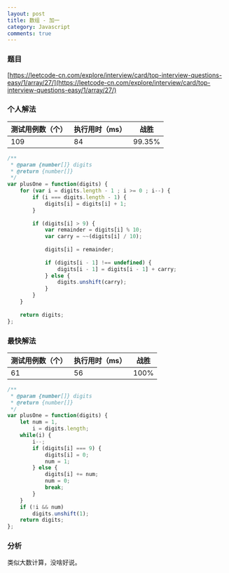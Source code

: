 ```yaml
---
layout: post
title: 数组 - 加一
category: Javascript
comments: true
---
```


### 题目 

[https://leetcode-cn.com/explore/interview/card/top-interview-questions-easy/1/array/27/](https://leetcode-cn.com/explore/interview/card/top-interview-questions-easy/1/array/27/)


### 个人解法

测试用例数（个） | 执行用时（ms） | 战胜
--- | --- | ---
109 | 84 | 99.35%

```javascript
/**
 * @param {number[]} digits
 * @return {number[]}
 */
var plusOne = function(digits) {
    for (var i = digits.length - 1 ; i >= 0 ; i--) {
        if (i === digits.length - 1) {
            digits[i] = digits[i] + 1;
        }
        
        if (digits[i] > 9) {
            var remainder = digits[i] % 10;
            var carry = ~~(digits[i] / 10);
            
            digits[i] = remainder;
            
            if (digits[i - 1] !== undefined) {
                digits[i - 1] = digits[i - 1] + carry;
            } else {
                digits.unshift(carry);   
            }
        }
    }
    
    return digits;
};
```

### 最快解法

测试用例数（个） | 执行用时（ms） | 战胜
--- | --- | ---
61 | 56 | 100%

```javascript
/**
 * @param {number[]} digits
 * @return {number[]}
 */
var plusOne = function(digits) {
    let num = 1,
        i = digits.length;
    while(i) {
        i--;
        if (digits[i] === 9) {
            digits[i] = 0;
            num = 1;
        } else {
            digits[i] += num;
            num = 0;
            break;
        }
    }
    if (!i && num)
        digits.unshift(1);
    return digits;
};
```

### 分析

类似大数计算，没啥好说。